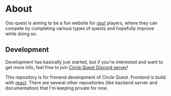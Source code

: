 # About

Osu quest is aiming to be a fun website for [osu!](https://osu.ppy.sh/home) players, where they can compete by completing various types of quests and hopefully improve while doing so.

## Development

Development has basically just started, but if you're interested and want to get more info, feel free to join [Circle Quest Discord server](https://discord.gg/vPejHcgQey)!

This repository is for fronend development of Circle Quest. Frontend is build with [react](https://reactjs.org/). There are several other repositories (like backend server and documentation) that I'm keeping private for now.